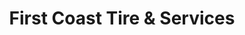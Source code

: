 ---
title: "First Coast Tire & Services"
url: /saint-augustine/first-coast-tire-and-services/
shop: tyres
---
